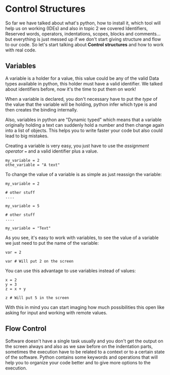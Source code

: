 # Control Structures

So far we have talked about what's python, how to install it, which tool will help us on working (IDEs) and also in topic 2 we covered Identifiers, Reserved words, operators, indentations, scopes, blocks and comments... but everything is just messed up if we don't start giving structure and flow to our code. So let's start talking about **Control structures** and how to work with real code.

## Variables

A variable is a holder for a value, this value could be any of the valid Data types available in python, this holder must have a valid identifier. We talked about identifiers before, now it's the time to put them on work!

When a variable is declared, you don't necessary have to put the _type_ of the value that the variable will be holding, python infer which type is and then creates the binding internally.

Also, variables in python are "Dynamic typed" which means that a variable originally holding a text can suddenly hold a number and then change again into a list of objects. This helps you to write faster your code but also could lead to big mistakes.

Creating a variable is very easy, you just have to use the _assignment operator_ `=` and a valid identifier plus a value.

```
my_variable = 2
othe_variable = "A text"
```

To change the value of a variable is as simple as just reassign the variable: 

```
my_variable = 2

# other stuff
....

my_variable = 5

# other stuff
....

my_variable = "Text"
```

As you see, it's easy to work with variables, to see the value of a variable we just need to put the name of the variable:

```
var = 2

var # Will put 2 on the screen
```

You can use this advantage to use variables instead of values:

```
x = 2
y = 3
z = x + y

z # Will put 5 in the screen
```

With this in mind you can start imaging how much possibilities this open like asking for input and working with remote values.

## Flow Control

Software doesn't have a single task usually and you don't get the output on the screen always and also as we saw before on the indentation parts, sometimes the execution have to be related to a context or to a certain state of the software. Python contains some keywords and operations that will help you to organize your code better and to give more options to the execution.
